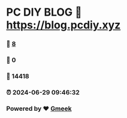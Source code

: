 # PC DIY BLOG :link: https://blog.pcdiy.xyz 
### :page_facing_up: [8](https://blog.pcdiy.xyz/tag.html) 
### :speech_balloon: 0 
### :hibiscus: 14418 
### :alarm_clock: 2024-06-29 09:46:32 
### Powered by :heart: [Gmeek](https://github.com/Meekdai/Gmeek)
